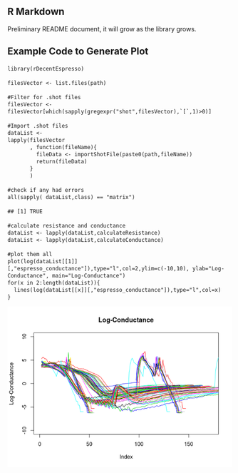 R Markdown
----------

Preliminary README document, it will grow as the library grows.

Example Code to Generate Plot
-----------------------------

    library(rDecentEspresso)

    filesVector <- list.files(path)

    #Filter for .shot files
    filesVector <- filesVector[which(sapply(gregexpr("shot",filesVector),`[`,1)>0)]

    #Import .shot files
    dataList <-
    lapply(filesVector
           , function(fileName){
             fileData <- importShotFile(paste0(path,fileName))
             return(fileData)
           }
           )

    #check if any had errors
    all(sapply( dataList,class) == "matrix")

    ## [1] TRUE

    #calculate resistance and conductance
    dataList <- lapply(dataList,calculateResistance)
    dataList <- lapply(dataList,calculateConductance)

    #plot them all
    plot(log(dataList[[1]][,"espresso_conductance"]),type="l",col=2,ylim=c(-10,10), ylab="Log-Conductance", main="Log-Conductance")
    for(x in 2:length(dataList)){
      lines(log(dataList[[x]][,"espresso_conductance"]),type="l",col=x)
    }

![](README_files/figure-markdown_strict/pressure-1.png)
